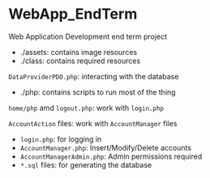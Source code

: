 # WebApp_EndTerm
Web Application Development end term project

* ./assets: contains image resources
* ./class: contains required resources

`DataProviderPDO.php`: interacting with the database

* ./php: contains scripts to run most of the thing

`home/php` amd `logout.php`: work with `login.php`

`AccountAction` files: work with `AccountManager` files


* `login.php`: for logging in
* `AccountManager.php`: Insert/Modify/Delete accounts
* `AccountManagerAdmin.php`: Admin permissions required
* `*.sql` files: for generating the database
